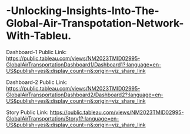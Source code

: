 # -Unlocking-Insights-Into-The-Global-Air-Transpotation-Network-With-Tableu.

Dashboard-1 Public Link: https://public.tableau.com/views/NM2023TMID02995-GlobalAirTransportationDashboard1/Dashboard1?:language=en-US&publish=yes&:display_count=n&:origin=viz_share_link

Dashboard-2 Public Link: https://public.tableau.com/views/NM2023TMID02995-GlobalAirTransportationDashboard2/Dashboard2?:language=en-US&publish=yes&:display_count=n&:origin=viz_share_link

Story Public Link: https://public.tableau.com/views/NM2023TMID02995-GlobalAirTransportation/Story1?:language=en-US&publish=yes&:display_count=n&:origin=viz_share_link
